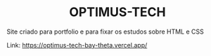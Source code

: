 <h1 align="center"> OPTIMUS-TECH </h1>

<P>Site criado para portfolio e para fixar os estudos sobre HTML e CSS</P>

Link: https://optimus-tech-bay-theta.vercel.app/


